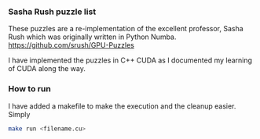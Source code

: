 ### Sasha Rush puzzle list

These puzzles are a re-implementation of the excellent professor, Sasha Rush which was originally written in Python Numba. https://github.com/srush/GPU-Puzzles

I have implemented the puzzles in C++ CUDA as I documented my learning of CUDA along the way.

### How to run

I have added a makefile to make the execution and the cleanup easier. Simply

```bash
make run <filename.cu>
```